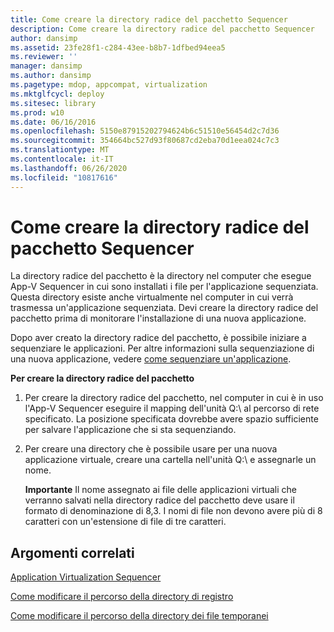 ```yaml
---
title: Come creare la directory radice del pacchetto Sequencer
description: Come creare la directory radice del pacchetto Sequencer
author: dansimp
ms.assetid: 23fe28f1-c284-43ee-b8b7-1dfbed94eea5
ms.reviewer: ''
manager: dansimp
ms.author: dansimp
ms.pagetype: mdop, appcompat, virtualization
ms.mktglfcycl: deploy
ms.sitesec: library
ms.prod: w10
ms.date: 06/16/2016
ms.openlocfilehash: 5150e87915202794624b6c51510e56454d2c7d36
ms.sourcegitcommit: 354664bc527d93f80687cd2eba70d1eea024c7c3
ms.translationtype: MT
ms.contentlocale: it-IT
ms.lasthandoff: 06/26/2020
ms.locfileid: "10817616"
---
```

# Come creare la directory radice del pacchetto Sequencer


La directory radice del pacchetto è la directory nel computer che esegue App-V Sequencer in cui sono installati i file per l'applicazione sequenziata. Questa directory esiste anche virtualmente nel computer in cui verrà trasmessa un'applicazione sequenziata. Devi creare la directory radice del pacchetto prima di monitorare l'installazione di una nuova applicazione.

Dopo aver creato la directory radice del pacchetto, è possibile iniziare a sequenziare le applicazioni. Per altre informazioni sulla sequenziazione di una nuova applicazione, vedere [come sequenziare un'applicazione](how-to-sequence-an-application.md).

**Per creare la directory radice del pacchetto**

1.  Per creare la directory radice del pacchetto, nel computer in cui è in uso l'App-V Sequencer eseguire il mapping dell'unità Q:\\ al percorso di rete specificato. La posizione specificata dovrebbe avere spazio sufficiente per salvare l'applicazione che si sta sequenziando.

2.  Per creare una directory che è possibile usare per una nuova applicazione virtuale, creare una cartella nell'unità Q:\\ e assegnarle un nome.

    **Importante**  Il nome assegnato ai file delle applicazioni virtuali che verranno salvati nella directory radice del pacchetto deve usare il formato di denominazione di 8,3. I nomi di file non devono avere più di 8 caratteri con un'estensione di file di tre caratteri.

     

## Argomenti correlati


[Application Virtualization Sequencer](application-virtualization-sequencer.md)

[Come modificare il percorso della directory di registro](how-to-modify-the-log-directory-location.md)

[Come modificare il percorso della directory dei file temporanei](how-to-modify-the-scratch-directory-location.md)

 

 





